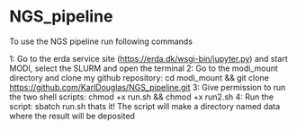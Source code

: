 # NGS_pipeline

To use the NGS pipeline run following commands

1: Go to the erda service site (https://erda.dk/wsgi-bin/jupyter.py) and start MODI, select the SLURM and open the terminal
2: Go to the modi_mount directory and clone my github repository: cd modi_mount && git clone https://github.com/KarlDouglas/NGS_pipeline.git
3: Give permission to run the two shell scripts: chmod +x run.sh && chmod +x run2.sh
4: Run the script: sbatch run.sh
thats it! The script will make a directory named data where the result will be deposited
